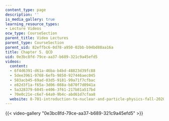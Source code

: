```yaml
---
content_type: page
description: ''
is_media_gallery: true
learning_resource_types:
- Lecture Videos
ocw_type: CourseSection
parent_title: Video Lectures
parent_type: CourseSection
parent_uid: 82effbc6-0d78-a950-02bb-b94bd88aa16a
title: Chapter 5. QCD
uid: 0e3bc8fd-79ce-aa37-b689-321c9a45efd5
videos:
  content:
  - 6f4d6391-d61a-46ba-b4bd-48823d39fc88
  - 5dee3961-9768-6efb-9850-927446aec045
  - 583acb45-69ad-03d5-9181-99a71f7cfbac
  - e82d3f1a-f65a-3d06-088a-b870f7d0941a
  - 5a328379-6045-e406-3f61-217b81a517bd
  - 70e0c21e-c6e7-64a9-9b4c-abd61d7cfaa8
  website: 8-701-introduction-to-nuclear-and-particle-physics-fall-2020
---
```



{{< video-gallery "0e3bc8fd-79ce-aa37-b689-321c9a45efd5" >}}

